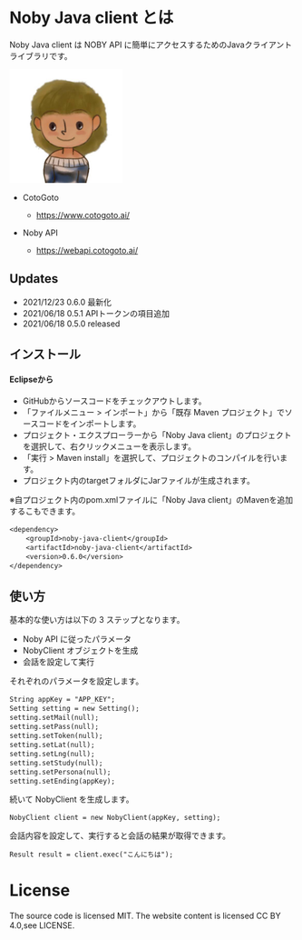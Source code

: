 # Noby Java client とは

Noby Java client は NOBY API に簡単にアクセスするためのJavaクライアントライブラリです。

<img src="https://raw.githubusercontent.com/cotogoto/noby-java-client/master/noby_image/noby_neutral_a.jpg" width='200'>

* CotoGoto
    * https://www.cotogoto.ai/

* Noby API
    * https://webapi.cotogoto.ai/

## Updates
* 2021/12/23 0.6.0 最新化
* 2021/06/18 0.5.1 APIトークンの項目追加
* 2021/06/18 0.5.0 released

## インストール

#### Eclipseから

* GitHubからソースコードをチェックアウトします。
* 「ファイルメニュー > インポート」から「既存 Maven プロジェクト」でソースコードをインポートします。
* プロジェクト・エクスプローラーから「Noby Java client」のプロジェクトを選択して、右クリックメニューを表示します。
* 「実行 > Maven install」を選択して、プロジェクトのコンパイルを行います。
* プロジェクト内のtargetフォルダにJarファイルが生成されます。

※自プロジェクト内のpom.xmlファイルに「Noby Java client」のMavenを追加するこもできます。

    <dependency>
        <groupId>noby-java-client</groupId>
        <artifactId>noby-java-client</artifactId>
        <version>0.6.0</version>
    </dependency>

## 使い方

基本的な使い方は以下の 3 ステップとなります。

* Noby API に従ったパラメータ
* NobyClient オブジェクトを生成
* 会話を設定して実行

それぞれのパラメータを設定します。

    String appKey = "APP_KEY";
    Setting setting = new Setting();
    setting.setMail(null);
    setting.setPass(null);
    setting.setToken(null);
    setting.setLat(null);
    setting.setLng(null);
    setting.setStudy(null);
    setting.setPersona(null);
    setting.setEnding(appKey);

続いて NobyClient を生成します。

    NobyClient client = new NobyClient(appKey, setting);

会話内容を設定して、実行すると会話の結果が取得できます。

    Result result = client.exec("こんにちは");

# License
The source code is licensed MIT. The website content is licensed CC BY 4.0,see LICENSE.
